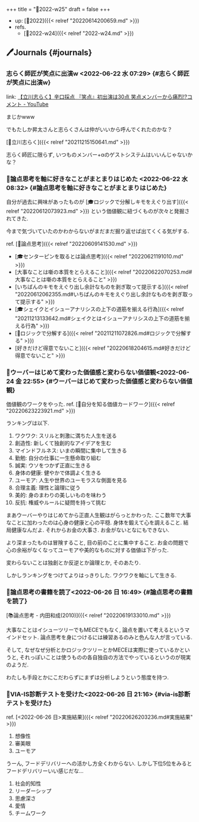 +++
title = "📓2022-w25"
draft = false
+++

-   up: [📅2022]({{< relref "20220614200659.md" >}})
-   refs.
    -   [📓2022-w24]({{< relref "2022-w24.md" >}})


## 🖊Journals {#journals}


### 志らく師匠が笑点に出演w <span class="timestamp-wrapper"><span class="timestamp">&lt;2022-06-22 水 07:29&gt;</span></span> {#志らく師匠が笑点に出演w}

link: [【立川志らく】辛口採点 『笑点』初出演は30点 笑点メンバーから痛烈!?コメント - YouTube](https://www.youtube.com/watch?v=61WrAp3kKzI)

まじかwww

でもたしか昇太さんと志らくさんは仲がいいから呼んでくれたのかな？

[👨立川志らく]({{< relref "20211215150641.md" >}})

志らく師匠に限らず, いつものメンバー+αのゲストシステムはいいんじゃないかな？


### 💭論点思考を軸に好きなことがまとまりはじめた <span class="timestamp-wrapper"><span class="timestamp">&lt;2022-06-22 水 08:32&gt;</span></span> {#論点思考を軸に好きなことがまとまりはじめた}

自分が過去に興味があったものが [🎓ロジックで分解しキモをえぐり出す]({{< relref "20220612073923.md" >}}) という価値観に紐づくものが次々と発掘されてきた.

今まで気づいていたのかわからないがまだまだ掘り返せば出てくくる気がする.

ref. [📝論点思考]({{< relref "20220609141530.md" >}})

-   [🎓センターピンを取るとは論点思考]({{< relref "20220621191010.md" >}})
-   [大事なことは噺の本質をとらえること]({{< relref "20220622070253.md#大事なことは噺の本質をとらえること" >}})
-   [いちばんのキモをえぐり出し余計なものを剥ぎ取って提示する]({{< relref "20220612062355.md#いちばんのキモをえぐり出し余計なものを剥ぎ取って提示する" >}})
-   [🎓シェイクとイシューアナリシスの上下の道筋を揃える行為]({{< relref "20211213133642.md#シェイクとはイシューアナリシスの上下の道筋を揃える行為" >}})
-   [🤔ロジックで分解する]({{< relref "20211211072826.md#ロジックで分解する" >}})
-   [好きだけど得意でないこと]({{< relref "20220618204615.md#好きだけど得意でないこと" >}})


### 💭ウーバーはじめて変わった価値感と変わらない価値観<span class="timestamp-wrapper"><span class="timestamp">&lt;2022-06-24 金 22:55&gt;</span></span> {#ウーバーはじめて変わった価値感と変わらない価値観}

価値観のワークをやった. ref. [🦊自分を知る価値カードワーク]({{< relref "20220623223921.md" >}})

ランキングは以下.

1.  ワクワク: スリルと刺激に満ちた人生を送る
2.  創造性: 新しくて独創的なアイデアを生む
3.  マインドフルネス: いまの瞬間に集中して生きる
4.  勤勉: 自分の仕事に一生懸命取り組む
5.  誠実: ウソをつかず正直に生きる
6.  身体の健康: 健やかで体調よく生きる
7.  ユーモア: 人生や世界のユーモラスな側面を見る
8.  合理主義: 理性と論理に従う
9.  美的: 身のまわりの美しいものを味わう
10. 反抗: 権威やルールに疑問を持って挑む

まあウーバーやりはじめてから正直人生観はがらっとかわった. ここ数年で大事なことに加わったのは心身の健康と心の平穏. 身体を鍛えて心を調えること. 結局健康なんだよ. それからお金の大事さ. お金がないとなにもできない.

より深まったものは冒険すること, 目の前のことに集中すること. お金の問題で心の余裕がなくなってユーモアや美的なものに対する価値は下がった.

変わらないことは独創とか反逆とか論理とか, そのあたり.

しかしランキングをつけてよりはっきりした. ワクワクを軸にして生きる.


### 💭論点思考の書籍を読了<span class="timestamp-wrapper"><span class="timestamp">&lt;2022-06-26 日 16:49&gt;</span></span> {#論点思考の書籍を読了}

[📚論点思考 - 内田和成(2010)]({{< relref "20220619133010.md" >}})

大事なことはイシューツリーでもMECEでもなく, 論点を置いて考えるというマインドセット. 論点思考を身につけるには練習あるのみと色んな人が言っている.

そして, なぜなぜ分析とかロジックツリーとかMECEは実際に使っているかというと, それっぽいことは使うものの各自独自の方法でやっているというのが現実のようだ.

わたしも手段とかにこだわらずにまずは分析しようという態度を持つ.


### 💭VIA-IS診断テストを受けた<span class="timestamp-wrapper"><span class="timestamp">&lt;2022-06-26 日 21:16&gt;</span></span> {#via-is診断テストを受けた}

ref. [<2022-06-26 日>実施結果]({{< relref "20220626203236.md#実施結果" >}})

1.  想像性
2.  審美眼
3.  ユーモア

うーん, フードデリバリーへの活かし方全くわからない. しかし下位5位をみるとフードデリバリーいい感じだな...

1.  社会的知性
2.  リーダーシップ
3.  思慮深さ
4.  愛情
5.  チームワーク
